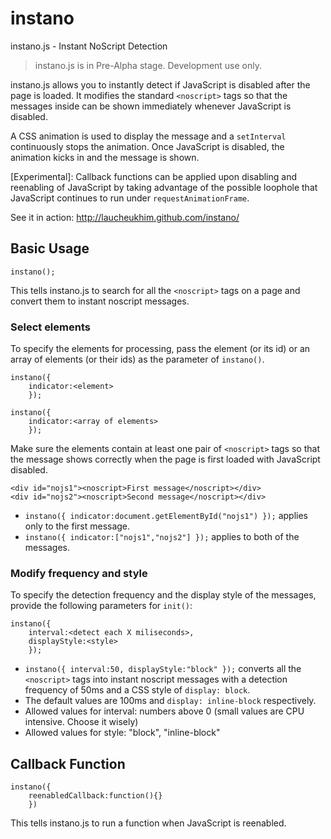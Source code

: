 instano
=======

instano.js - Instant NoScript Detection

> instano.js is in Pre-Alpha stage. Development use only.

instano.js allows you to instantly detect if JavaScript is disabled after the page is loaded. It modifies the standard `<noscript>` tags so that the messages inside can be shown immediately whenever JavaScript is disabled.

A CSS animation is used to display the message and a `setInterval` continuously stops the animation. Once JavaScript is disabled, the animation kicks in and the message is shown.

[Experimental]: Callback functions can be applied upon disabling and reenabling of JavaScript by taking advantage of the possible loophole that JavaScript continues to run under `requestAnimationFrame`.

See it in action: http://laucheukhim.github.com/instano/

## Basic Usage

    instano();
    
This tells instano.js to search for all the `<noscript>` tags on a page and convert them to instant noscript messages.

### Select elements

To specify the elements for processing, pass the element (or its id) or an array of elements (or their ids) as the parameter of `instano()`. 
    
    instano({
    	indicator:<element>
    	});

	instano({
    	indicator:<array of elements>
    	});



Make sure the elements contain at least one pair of `<noscript>` tags so that the message shows correctly when the page is first loaded with JavaScript disabled.

    <div id="nojs1"><noscript>First message</noscript></div>
    <div id="nojs2"><noscript>Second message</noscript></div>

- `instano({
    	indicator:document.getElementById("nojs1")
    });` applies only to the first message.
- `instano({
    	indicator:["nojs1","nojs2"]
    });` applies to both of the messages.

### Modify frequency and style

To specify the detection frequency and the display style of the messages, provide the following parameters for `init()`:

    instano({
		interval:<detect each X miliseconds>,
		displayStyle:<style>
    	});

- `instano({
		interval:50,
		displayStyle:"block"
    	});` converts all the `<noscript>` tags into instant noscript messages with a detection frequency of 50ms and a CSS style of `display: block`.
- The default values are 100ms and `display: inline-block` respectively.
- Allowed values for interval: numbers above 0 (small values are CPU intensive. Choose it wisely)
- Allowed values for style: "block", "inline-block"

## Callback Function 

    instano({
    	reenabledCallback:function(){}
    	})
    
This tells instano.js to run a function when JavaScript is reenabled. 